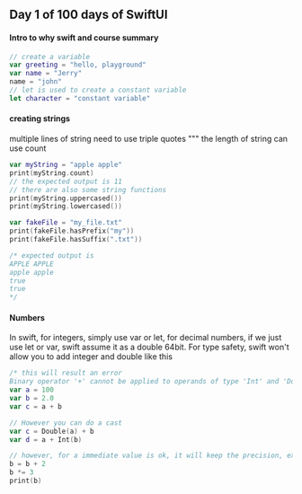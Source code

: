 ## Day 1 of 100 days of SwiftUI
#### Intro to why swift and course summary
```swift
// create a variable
var greeting = "hello, playground"
var name = "Jerry"
name = "john"
// let is used to create a constant variable
let character = "constant variable"
```

#### creating strings
multiple lines of string need to use triple quotes """
the length of string can use count
```swift
var myString = "apple apple"
print(myString.count)
// the expected output is 11
// there are also some string functions
print(myString.uppercased())
print(myString.lowercased())

var fakeFile = "my_file.txt"
print(fakeFile.hasPrefix("my"))
print(fakeFile.hasSuffix(".txt"))

/* expected output is
APPLE APPLE
apple apple
true
true
*/
```
#### Numbers
In swift, for integers, simply use var or let, for decimal numbers, if we just use let or var, swift assume it as a double 64bit. For type safety, swift won't allow you to add integer and double like this
```swift
/* this will result an error
Binary operator '+' cannot be applied to operands of type 'Int' and 'Double' */
var a = 100
var b = 2.0
var c = a + b

// However you can do a cast 
var c = Double(a) + b
var d = a + Int(b)

// however, for a immediate value is ok, it will keep the precision, expected result is 12.0
b = b + 2
b *= 3
print(b)
```



